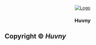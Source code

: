 <br />
<p align="center">
    <a href="https://github.com/huvny-de">
        <img src="https://media.giphy.com/media/62PP2yEIAZF6g/giphy.gif" alt="Logo">
    </a>

<h3 align="center">Huvny</h3>

<p align="center">

<!--
**huvny-de/huvny-de** is a ✨ _special_ ✨ repository because its `README.md` (this file) appears on your GitHub profile.

Here are some ideas to get you started:

- 🔭 I’m currently working on ...
- 🌱 I’m currently learning ...
- 👯 I’m looking to collaborate on ...
- 🤔 I’m looking for help with ...
- 💬 Ask me about ...
- 📫 How to reach me: ...
- 😄 Pronouns: ...
- ⚡ Fun fact: ...
-->
## Copyright &copy; ***Huvny***
